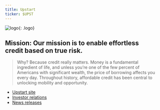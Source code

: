 ```yaml
---
title: Upstart
ticker: $UPST
---
```


![logo](https://logovectorseek.com/wp-content/uploads/2020/11/upstart-network-inc-logo-vector.png){: .logo}

## Mission: Our mission is to enable effortless credit based on true risk.

> Why? Because credit really matters. Money is a fundamental ingredient of life, and unless you’re one of the few percent of Americans with significant wealth, the price of borrowing affects you every day. Throughout history, affordable credit has been central to unlocking mobility and opportunity.



- [Upstart site](https://www.upstart.com/about)
- [Investor relations](https://ir.upstart.com/)
- [News releases](https://ir.upstart.com/news-and-events/news-releases)